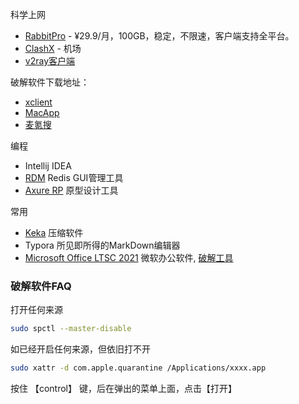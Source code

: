 科学上网

- [RabbitPro](https://xddlcsy.com/) - ¥29.9/月，100GB，稳定，不限速，客户端支持全平台。
- [ClashX](https://github.com/yichengchen/clashX) - 机场
- [v2ray客户端](https://itlanyan.com/v2ray-clients-download/)



破解软件下载地址：

- [xclient](https://xclient.info/s/c/dev/)
- [MacApp](https://macapp.org.cn/app/)
- [麦氪搜](https://www.imacso.com/)

编程

- Intellij IDEA 
- [RDM](https://www.imacso.com/redis-desktop-manager.html) Redis GUI管理工具
- [Axure RP](https://www.imacso.com/axure-rp.html) 原型设计工具



常用

- [Keka](https://www.keka.io/en/) 压缩软件
- Typora 所见即所得的MarkDown编辑器
- [Microsoft Office LTSC 2021](https://go.microsoft.com/fwlink/?linkid=525133) 微软办公软件,   [破解工具](https://www.imacso.com/microsoft-office.html)



### 破解软件FAQ

打开任何来源

```bash
sudo spctl --master-disable
```
如已经开启任何来源，但依旧打不开
```bash
sudo xattr -d com.apple.quarantine /Applications/xxxx.app
```
按住 【control】 键，后在弹出的菜单上面，点击【打开】